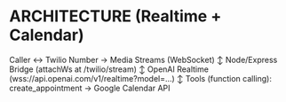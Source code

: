 # ARCHITECTURE (Realtime + Calendar)

Caller ↔ Twilio Number → Media Streams (WebSocket)
      ↕
  Node/Express Bridge (attachWs at /twilio/stream)
      ↕
OpenAI Realtime (wss://api.openai.com/v1/realtime?model=...)
      ↕
Tools (function calling): create_appointment → Google Calendar API
